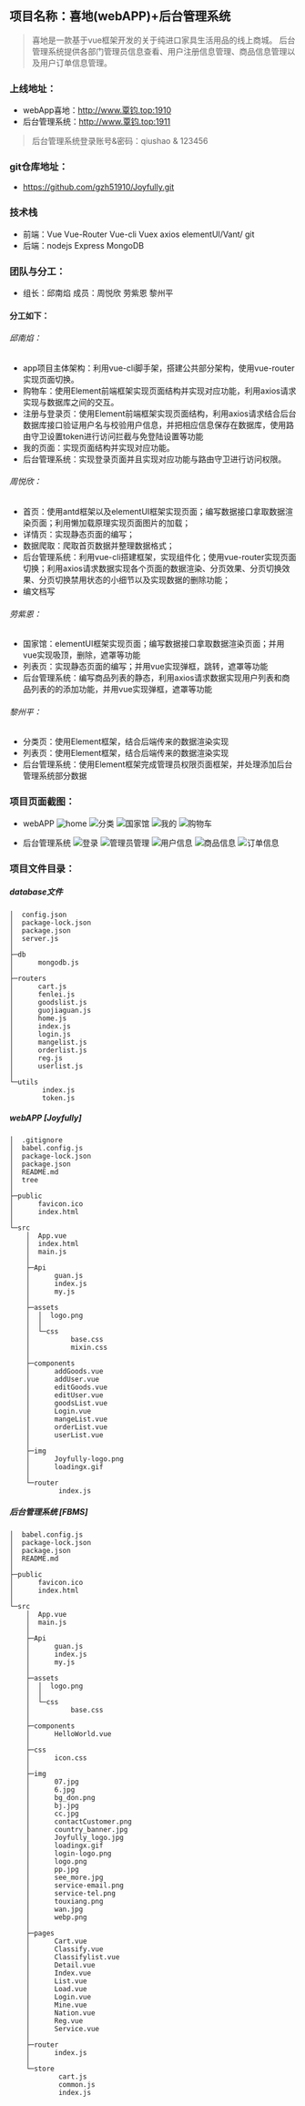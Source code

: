 ## 项目名称：喜地(webAPP)+后台管理系统
>喜地是一款基于vue框架开发的关于纯进口家具生活用品的线上商城。
> 后台管理系统提供各部门管理员信息查看、用户注册信息管理、商品信息管理以及用户订单信息管理。

### 上线地址：
* webApp喜地：http://www.覃钧.top:1910
* 后台管理系统：http://www.覃钧.top:1911
>后台管理系统登录账号&密码：qiushao & 123456

### git仓库地址：
* https://github.com/gzh51910/Joyfully.git

### 技术栈
* 前端：Vue Vue-Router Vue-cli Vuex axios elementUI/Vant/ git
* 后端：nodejs Express MongoDB

### 团队与分工：

* 组长：邱南焰 成员：周悦欣 劳紫恩 黎州平

#### 分工如下：

###### 邱南焰：
* app项目主体架构：利用vue-cli脚手架，搭建公共部分架构，使用vue-router实现页面切换。
* 购物车：使用Element前端框架实现页面结构并实现对应功能，利用axios请求实现与数据库之间的交互。
* 注册与登录页：使用Element前端框架实现页面结构，利用axios请求结合后台数据库接口验证用户名与校验用户信息，并把相应信息保存在数据库，使用路由守卫设置token进行访问拦截与免登陆设置等功能
* 我的页面：实现页面结构并实现对应功能。
* 后台管理系统：实现登录页面并且实现对应功能与路由守卫进行访问权限。

###### 周悦欣：
* 首页：使用antd框架以及elementUI框架实现页面；编写数据接口拿取数据渲染页面；利用懒加载原理实现页面图片的加载；
* 详情页：实现静态页面的编写；
* 数据爬取：爬取首页数据并整理数据格式；
* 后台管理系统：利用vue-cli搭建框架，实现组件化；使用vue-router实现页面切换；利用axios请求数据实现各个页面的数据渲染、分页效果、分页切换效果、分页切换禁用状态的小细节以及实现数据的删除功能；
* 编文档写

###### 劳紫恩：
* 国家馆：elementUI框架实现页面；编写数据接口拿取数据渲染页面；并用vue实现吸顶，删除，遮罩等功能
* 列表页：实现静态页面的编写；并用vue实现弹框，跳转，遮罩等功能
* 后台管理系统：编写商品列表的静态，利用axios请求数据实现用户列表和商品列表的的添加功能，并用vue实现弹框，遮罩等功能

###### 黎州平：
* 分类页：使用Element框架，结合后端传来的数据渲染实现
* 列表页：使用Element框架，结合后端传来的数据渲染实现
* 后台管理系统：使用Element框架完成管理员权限页面框架，并处理添加后台管理系统部分数据


### 项目页面截图：
* webAPP
    ![home](https://github.com/gzh51910/Joyfully/blob/dev/project_img/Joyfully-home.png)
    ![分类](https://github.com/gzh51910/Joyfully/blob/dev/project_img/Joyfully-fenlei.png)
    ![国家馆](https://github.com/gzh51910/Joyfully/blob/dev/project_img/Joyfully-nation.png)
    ![我的](https://github.com/gzh51910/Joyfully/blob/dev/project_img/Joyfully-mine.png)
    ![购物车](https://github.com/gzh51910/Joyfully/blob/dev/project_img/Joyfully-cart.png)

* 后台管理系统
   ![登录](https://github.com/gzh51910/Joyfully/blob/dev/project_img/FBMS-login.png)
   ![管理员管理](https://github.com/gzh51910/Joyfully/blob/dev/project_img/FBMS-mangelist.png)
   ![用户信息](https://github.com/gzh51910/Joyfully/blob/dev/project_img/FBMS-userlist.png)
   ![商品信息](https://github.com/gzh51910/Joyfully/blob/dev/project_img/FBMS-goodslist.png)
   ![订单信息](https://github.com/gzh51910/Joyfully/blob/dev/project_img/FBMS-orderlist.png)

### 项目文件目录：
##### database文件
>
    │  config.json
    │  package-lock.json
    │  package.json
    │  server.js
    │
    ├─db
    │      mongodb.js
    │
    ├─routers
    │      cart.js
    │      fenlei.js
    │      goodslist.js
    │      guojiaguan.js
    │      home.js
    │      index.js
    │      login.js
    │      mangelist.js
    │      orderlist.js
    │      reg.js
    │      userlist.js
    │
    └─utils
            index.js
            token.js
    
##### webAPP  [Joyfully]
>
    │  .gitignore
    │  babel.config.js
    │  package-lock.json
    │  package.json
    │  README.md
    │  tree
    │
    ├─public
    │      favicon.ico
    │      index.html
    │
    └─src
        │  App.vue
        │  index.html
        │  main.js
        │
        ├─Api
        │      guan.js
        │      index.js
        │      my.js
        │
        ├─assets
        │  │  logo.png
        │  │
        │  └─css
        │          base.css
        │          mixin.css
        │
        ├─components
        │      addGoods.vue
        │      addUser.vue
        │      editGoods.vue
        │      editUser.vue
        │      goodsList.vue
        │      Login.vue
        │      mangeList.vue
        │      orderList.vue
        │      userList.vue
        │
        ├─img
        │      Joyfully-logo.png
        │      loadingx.gif
        │
        └─router
                index.js
##### 后台管理系统 [FBMS]
>
    │  babel.config.js
    │  package-lock.json
    │  package.json
    │  README.md
    │
    ├─public
    │      favicon.ico
    │      index.html
    │
    └─src
        │  App.vue
        │  main.js
        │
        ├─Api
        │      guan.js
        │      index.js
        │      my.js
        │
        ├─assets
        │  │  logo.png
        │  │
        │  └─css
        │          base.css
        │
        ├─components
        │      HelloWorld.vue
        │
        ├─css
        │      icon.css
        │
        ├─img
        │      07.jpg
        │      6.jpg
        │      bg_don.png
        │      bj.jpg
        │      cc.jpg
        │      contactCustomer.png
        │      country_banner.jpg
        │      Joyfully_logo.jpg
        │      loadingx.gif
        │      login-logo.png
        │      logo.png
        │      pp.jpg
        │      see_more.jpg
        │      service-email.png
        │      service-tel.png
        │      touxiang.png
        │      wan.jpg
        │      webp.png
        │
        ├─pages
        │      Cart.vue
        │      Classify.vue
        │      Classifylist.vue
        │      Detail.vue
        │      Index.vue
        │      List.vue
        │      Load.vue
        │      Login.vue
        │      Mine.vue
        │      Nation.vue
        │      Reg.vue
        │      Service.vue
        │
        ├─router
        │      index.js
        │
        └─store
                cart.js
                common.js
                index.js
